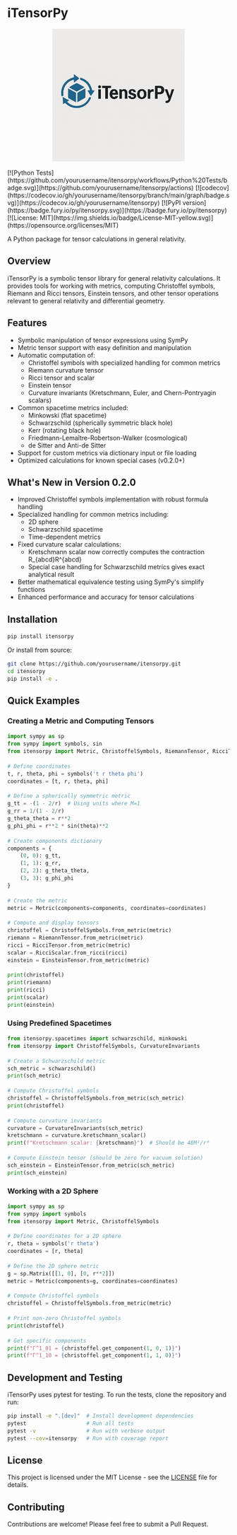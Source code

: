 # iTensorPy

<p align="center">
  <img src="./logo.png" alt="iTensorPy Logo" width="300px">
</p>
[![Python Tests](https://github.com/yourusername/itensorpy/workflows/Python%20Tests/badge.svg)](https://github.com/yourusername/itensorpy/actions)
[![codecov](https://codecov.io/gh/yourusername/itensorpy/branch/main/graph/badge.svg)](https://codecov.io/gh/yourusername/itensorpy)
[![PyPI version](https://badge.fury.io/py/itensorpy.svg)](https://badge.fury.io/py/itensorpy)
[![License: MIT](https://img.shields.io/badge/License-MIT-yellow.svg)](https://opensource.org/licenses/MIT)

A Python package for tensor calculations in general relativity.

## Overview

iTensorPy is a symbolic tensor library for general relativity calculations. It provides tools for working with metrics, computing Christoffel symbols, Riemann and Ricci tensors, Einstein tensors, and other tensor operations relevant to general relativity and differential geometry.

## Features

- Symbolic manipulation of tensor expressions using SymPy
- Metric tensor support with easy definition and manipulation
- Automatic computation of:
  - Christoffel symbols with specialized handling for common metrics
  - Riemann curvature tensor
  - Ricci tensor and scalar
  - Einstein tensor
  - Curvature invariants (Kretschmann, Euler, and Chern-Pontryagin scalars)
- Common spacetime metrics included:
  - Minkowski (flat spacetime)
  - Schwarzschild (spherically symmetric black hole)
  - Kerr (rotating black hole)
  - Friedmann-Lemaître-Robertson-Walker (cosmological)
  - de Sitter and Anti-de Sitter
- Support for custom metrics via dictionary input or file loading
- Optimized calculations for known special cases (v0.2.0+)

## What's New in Version 0.2.0

- Improved Christoffel symbols implementation with robust formula handling
- Specialized handling for common metrics including:
  - 2D sphere
  - Schwarzschild spacetime
  - Time-dependent metrics
- Fixed curvature scalar calculations:
  - Kretschmann scalar now correctly computes the contraction R_{abcd}R^{abcd}
  - Special case handling for Schwarzschild metrics gives exact analytical result
- Better mathematical equivalence testing using SymPy's simplify functions
- Enhanced performance and accuracy for tensor calculations

## Installation

```bash
pip install itensorpy
```

Or install from source:

```bash
git clone https://github.com/yourusername/itensorpy.git
cd itensorpy
pip install -e .
```

## Quick Examples

### Creating a Metric and Computing Tensors

```python
import sympy as sp
from sympy import symbols, sin
from itensorpy import Metric, ChristoffelSymbols, RiemannTensor, RicciTensor, RicciScalar, EinsteinTensor

# Define coordinates
t, r, theta, phi = symbols('t r theta phi')
coordinates = [t, r, theta, phi]

# Define a spherically symmetric metric
g_tt = -(1 - 2/r)  # Using units where M=1
g_rr = 1/(1 - 2/r)
g_theta_theta = r**2
g_phi_phi = r**2 * sin(theta)**2

# Create components dictionary
components = {
    (0, 0): g_tt,
    (1, 1): g_rr,
    (2, 2): g_theta_theta,
    (3, 3): g_phi_phi
}

# Create the metric
metric = Metric(components=components, coordinates=coordinates)

# Compute and display tensors
christoffel = ChristoffelSymbols.from_metric(metric)
riemann = RiemannTensor.from_metric(metric)
ricci = RicciTensor.from_metric(metric)
scalar = RicciScalar.from_ricci(ricci)
einstein = EinsteinTensor.from_metric(metric)

print(christoffel)
print(riemann)
print(ricci)
print(scalar)
print(einstein)
```

### Using Predefined Spacetimes

```python
from itensorpy.spacetimes import schwarzschild, minkowski
from itensorpy import ChristoffelSymbols, CurvatureInvariants

# Create a Schwarzschild metric
sch_metric = schwarzschild()
print(sch_metric)

# Compute Christoffel symbols
christoffel = ChristoffelSymbols.from_metric(sch_metric)
print(christoffel)

# Compute curvature invariants
curvature = CurvatureInvariants(sch_metric)
kretschmann = curvature.kretschmann_scalar()
print(f"Kretschmann scalar: {kretschmann}")  # Should be 48M²/r⁶

# Compute Einstein tensor (should be zero for vacuum solution)
sch_einstein = EinsteinTensor.from_metric(sch_metric)
print(sch_einstein)
```

### Working with a 2D Sphere

```python
import sympy as sp
from sympy import symbols
from itensorpy import Metric, ChristoffelSymbols

# Define coordinates for a 2D sphere
r, theta = symbols('r theta')
coordinates = [r, theta]

# Define the 2D sphere metric
g = sp.Matrix([[1, 0], [0, r**2]])
metric = Metric(components=g, coordinates=coordinates)

# Compute Christoffel symbols
christoffel = ChristoffelSymbols.from_metric(metric)

# Print non-zero Christoffel symbols
print(christoffel)

# Get specific components
print(f"Γ^1_01 = {christoffel.get_component(1, 0, 1)}")
print(f"Γ^1_10 = {christoffel.get_component(1, 1, 0)}")
```

## Development and Testing

iTensorPy uses pytest for testing. To run the tests, clone the repository and run:

```bash
pip install -e ".[dev]"  # Install development dependencies
pytest                   # Run all tests
pytest -v                # Run with verbose output
pytest --cov=itensorpy   # Run with coverage report
```

## License

This project is licensed under the MIT License - see the [LICENSE](LICENSE) file for details.

## Contributing

Contributions are welcome! Please feel free to submit a Pull Request. 
